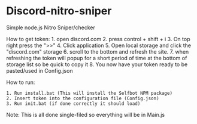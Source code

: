 # Discord-nitro-sniper
Simple node.js Nitro Sniper/checker

How to get token:
    1. open discord.com
    2. press control + shift + i
    3. On top right press the ">>"
    4. Click application
    5. Open local storage and click the "discord.com" storage
    6. scroll to the bottom and refresh the site.
    7. when refreshing the token will popup for a short period of time at the bottom of storage list so be quick to copy it
    8. You now have your token ready to be pasted/used in Config.json

How to run:

    1. Run install.bat (This will install the Selfbot NPM package)
    2. Insert token into the configuration file (Config.json)
    3. Run init.bat (if done correctly it should load)

Note:
    This is all done single-filed so everything will be in Main.js
    
